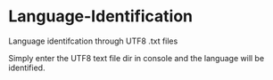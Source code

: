 # Language-Identification
Language identifcation through UTF8 .txt files

Simply enter the UTF8 text file dir in console and the language will be identified. 
